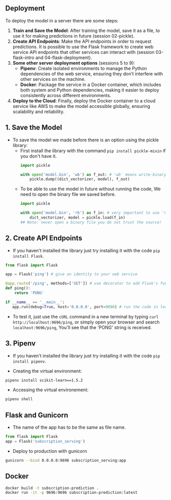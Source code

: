 ## Deployment

To deploy the model in a server there are some steps:
1. **Train and Save the Model**: After training the model, save it as a file, to use it for making predictions in future (session 02-pickle).
2. **Create API Endpoints**: Make the API endpoints in order to request predictions. It is possible to use the Flask framework to create web service API endpoints that other services can interact with (session 03-flask-intro and 04-flask-deployment).
3. **Some other server deployment options** (sessions 5 to 9):
   - **Pipenv**: Create isolated environments to manage the Python dependencies of the web service, ensuring they don’t interfere with other services on the machine.
   - **Docker**: Package the service in a Docker container, which includes both system and Python dependencies, making it easier to deploy consistently across different environments. 
4. **Deploy to the Cloud**: Finally, deploy the Docker container to a cloud service like AWS to make the model accessible globally, ensuring scalability and reliability.

## 1. Save the Model

- To save the model we made before there is an option using the pickle library:
  - First install the library with the command ```pip install pickle-mixin``` if you don't have it.
    ```python
    import pickle

    with open('model.bin', 'wb') as f_out: # 'wb' means write-binary
        pickle.dump((dict_vectorizer, model), f_out)
    ```
  - To be able to use the model in future without running the code, We need to open the binary file we saved before.
    ```python
    import pickle
    
    with open('model.bin', 'rb') as f_in: # very important to use 'rb' here, it means read-binary 
        dict_vectorizer, model = pickle.load(f_in)
    ## Note: never open a binary file you do not trust the source!
    ```

## 2. Create API Endpoints

- If you haven't installed the library just try installing it with the code ```pip install Flask```.

```python
from flask import Flask

app = Flask('ping') # give an identity to your web service

@app.route('/ping', methods=['GET']) # use decorator to add Flask's functionality to our function
def ping():
    return 'PONG'

if __name__ == '__main__':
   app.run(debug=True, host='0.0.0.0', port=9696) # run the code in local machine with the debugging mode true and port 9696
```
- To test it, just use the ```cURL``` command in a new terminal by typing ```curl http://localhost:9696/ping```, or simply open your browser and search ```localhost:9696/ping```, You'll see that the 'PONG' string is received.

## 3. Pipenv

- If you haven't installed the library just try installing it with the code ```pip install pipenv```.

- Creating the virtual environment:
```bash
pipenv install scikit-learn==1.5.2
```

- Accessing the virtual environement:
```bash
pipenv shell
```

## Flask and Gunicorn

- The name of the app has to be the same as file name.
```python
from flask import Flask
app = Flask('subscription_serving')
```
- Deploy to production with gunicorn
```bash
gunicorn --bind 0.0.0.0:9696 subscription_serving:app
```

## Docker

```bash
docker build -t subscription-prediction .  
docker run -it -p 9696:9696 subscription-prediction:latest
```